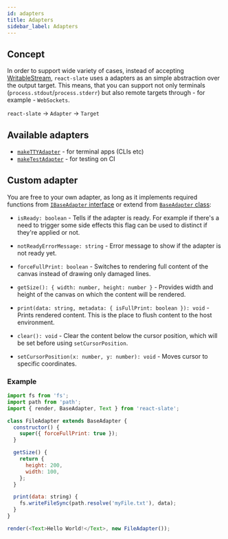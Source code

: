 ```yaml
---
id: adapters
title: Adapters
sidebar_label: Adapters
---
```


## Concept

In order to support wide variety of cases, instead of accepting [WritableStream](https://nodejs.org/api/stream.html#stream_writable_streams), `react-slate` uses a adapters as an simple abstraction over the output target. This means, that you can support not only terminals (`process.stdout`/`process.stderr`) but also remote targets through - for example - `WebSockets`.

`react-slate` -> `Adapter` -> `Target`

## Available adapters

* [`makeTTYAdapter`](./tty-adapter.md) - for terminal apps (CLIs etc)
* [`makeTestAdapter`](./test-adapter.md) - for testing on CI

## Custom adapter

You are free to your own adapter, as long as it implements required functions from [`IBaseAdapter` interface](https://github.com/zamotany/react-slate/blob/master/packages/react-slate/src/adapters/BaseAdapter.js#L4-L43) or extend from [`BaseAdapter` class](https://github.com/zamotany/react-slate/blob/master/packages/react-slate/src/adapters/BaseAdapter.js#L49-L71):

* `isReady: boolean` - Tells if the adapter is ready. For example if there's a need to trigger some side effects this flag can be used to distinct if they're applied or not.

* `notReadyErrorMessage: string` - Error message to show if the adapter is not ready yet.

* `forceFullPrint: boolean` - Switches to rendering full content of the canvas instead of drawing only damaged lines.

* `getSize(): { width: number, height: number }` - Provides width and height of the canvas on which the content will be rendered.

* `print(data: string, metadata: { isFullPrint: boolean }): void` - Prints rendered content. This is the place to flush content to the host environment.

* `clear(): void` - Clear the content below the cursor position, which will be set before using `setCursorPosition`.

* `setCursorPosition(x: number, y: number): void` - Moves cursor to specific coordinates.

### Example

```js
import fs from 'fs';
import path from 'path';
import { render, BaseAdapter, Text } from 'react-slate';

class FileAdapter extends BaseAdapter {
  constructor() {
    super({ forceFullPrint: true });
  }

  getSize() {
    return {
      height: 200,
      width: 100,
    };
  }

  print(data: string) {
    fs.writeFileSync(path.resolve('myFile.txt'), data);
  }
}

render(<Text>Hello World!</Text>, new FileAdapter());
```
